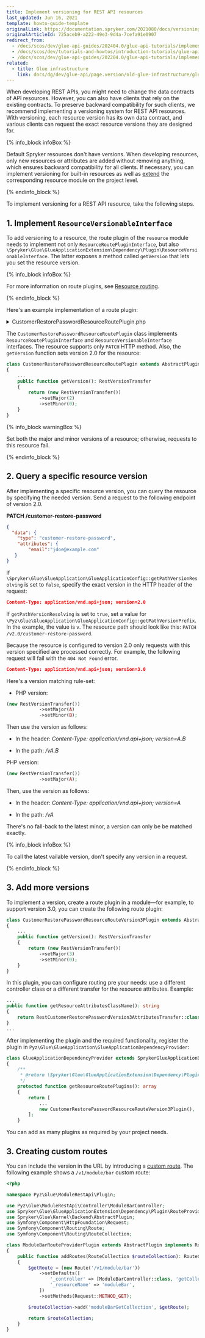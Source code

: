 ```yaml
---
title: Implement versioning for REST API resources
last_updated: Jun 16, 2021
template: howto-guide-template
originalLink: https://documentation.spryker.com/2021080/docs/versioning-rest-api-resources
originalArticleId: 725aceb9-a222-49e3-9d4a-7cefa91e0907
redirect_from:
  - /docs/scos/dev/glue-api-guides/202404.0/glue-api-tutorials/implement-versioning-for-rest-api-resources.html
  - /docs/scos/dev/tutorials-and-howtos/introduction-tutorials/glue-api/versioning-rest-api-resources.html
  - /docs/scos/dev/glue-api-guides/202204.0/glue-api-tutorials/implement-versioning-for-rest-api-resources.html
related:
  - title: Glue infrastructure
    link: docs/dg/dev/glue-api/page.version/old-glue-infrastructure/glue-infrastructure.html
---
```


When developing REST APIs, you might need to change the data contracts of API resources. However, you can also have clients that rely on the existing contracts. To preserve backward compatibility for such clients, we recommend implementing a versioning system for REST API resources. With versioning, each resource version has its own data contract, and various clients can request the exact resource versions they are designed for.

{% info_block infoBox %}

Default Spryker resources don't have versions. When developing resources, only new resources or attributes are added without removing anything, which ensures backward compatibility for all clients.
If necessary, you can implement versioning for built-in resources as well as [extend](/docs/dg/dev/glue-api/{{page.version}}/glue-api-tutorials/extend-a-rest-api-resource.html) the corresponding resource module on the project level.

{% endinfo_block %}

To implement versioning for a REST API resource, take the following steps.

## 1. Implement `ResourceVersionableInterface`

To add versioning to a resource, the route plugin of the `resource` module needs to implement not only `ResourceRoutePluginInterface`, but also `\Spryker\Glue\GlueApplicationExtension\Dependency\Plugin\ResourceVersionableInterface`. The latter exposes a method called `getVersion` that lets you set the resource version.

{% info_block infoBox %}

For more information on route plugins, see [Resource routing](/docs/dg/dev/glue-api/{{page.version}}/old-glue-infrastructure/glue-infrastructure.html#resource-routing).

{% endinfo_block %}

Here's an example implementation of a route plugin:

<details><summary>CustomerRestorePasswordResourceRoutePlugin.php</summary>

```php
<?php

namespace Spryker\Glue\CustomersRestApi\Plugin;

use Generated\Shared\Transfer\RestCustomerRestorePasswordAttributesTransfer;
use Generated\Shared\Transfer\RestVersionTransfer;
use Spryker\Glue\CustomersRestApi\CustomersRestApiConfig;
use Spryker\Glue\GlueApplicationExtension\Dependency\Plugin\ResourceRouteCollectionInterface;
use Spryker\Glue\GlueApplicationExtension\Dependency\Plugin\ResourceRoutePluginInterface;
use Spryker\Glue\GlueApplicationExtension\Dependency\Plugin\ResourceVersionableInterface;
use Spryker\Glue\Kernel\AbstractPlugin;

/**
 * @method \Spryker\Glue\CustomersRestApi\CustomersRestApiFactory getFactory()
 */
class CustomerRestorePasswordResourceRoutePlugin extends AbstractPlugin implements ResourceRoutePluginInterface, ResourceVersionableInterface
{
    public function configure(ResourceRouteCollectionInterface $resourceRouteCollection): ResourceRouteCollectionInterface
    {
        $resourceRouteCollection
            ->addPatch('patch', false);

        return $resourceRouteCollection;
    }

    public function getResourceType(): string
    {
        return CustomersRestApiConfig::RESOURCE_CUSTOMER_RESTORE_PASSWORD;
    }

    public function getController(): string
    {
        return CustomersRestApiConfig::CONTROLLER_CUSTOMER_RESTORE_PASSWORD;
    }

    public function getResourceAttributesClassName(): string
    {
        return RestCustomerRestorePasswordAttributesTransfer::class;
    }

    public function getVersion(): RestVersionTransfer
    {
        return (new RestVersionTransfer())
            ->setMajor(2)
            ->setMinor(0);
    }
}
```

</details>

The `CustomerRestorePasswordResourceRoutePlugin` class implements `ResourceRoutePluginInterface` and `ResourceVersionableInterface` interfaces. The resource supports only `PATCH` HTTP method. Also, the `getVersion` function sets version 2.0 for the resource:

```php
class CustomerRestorePasswordResourceRoutePlugin extends AbstractPlugin implements ResourceRoutePluginInterface, ResourceVersionableInterface
{
    ...
    public function getVersion(): RestVersionTransfer
    {
        return (new RestVersionTransfer())
            ->setMajor(2)
            ->setMinor(0);
    }
}
```

{% info_block warningBox %}

Set both the major and minor versions of a resource; otherwise, requests to this resource fail.

{% endinfo_block %}

## 2. Query a specific resource version

After implementing a specific resource version, you can query the resource by specifying the needed version. Send a request to the following endpoint of version 2.0.

**PATCH /customer-restore-password**

```json
{
  "data": {
    "type": "customer-restore-password",
    "attributes": {
        "email":"jdoe@example.com"
   }
}
```

If `\Spryker\Glue\GlueApplication\GlueApplicationConfig::getPathVersionResolving` is set to `false`, specify the exact version in the HTTP header of the request:

```json
Content-Type: application/vnd.api+json; version=2.0
```

If `getPathVersionResolving` is set to `true`, set a value for `\Pyz\Glue\GlueApplication\GlueApplicationConfig::getPathVersionPrefix`. In the example, the value is `v`. The resource path should look like this: `PATCH /v2.0/customer-restore-password`.

Because the resource is configured to version 2.0 only requests with this version specified are processed correctly. For example, the following request will fail with the `404 Not Found` error.

```json
Content-Type: application/vnd.api+json; version=3.0
```

Here's a version matching rule-set:

* PHP version:

```php
(new RestVersionTransfer())
            ->setMajor(A)
            ->setMinor(B);
```

Then use the version as follows:

* In the header: *Content-Type: application/vnd.api+json; version=A.B*

* In the path: */vA.B*



PHP version:

```php
(new RestVersionTransfer())
            ->setMajor(A);
```

Then, use the version as follows:

* In the header: *Content-Type: application/vnd.api+json; version=A*

* In the path: */vA*

There's no fall-back to the latest minor, a version can only be be matched exactly.

{% info_block infoBox %}

To call the latest vailable version, don't specify any version in a request.

{% endinfo_block %}

## 3. Add more versions

To implement a version, create a route plugin in a module—for example, to support version 3.0, you can create the following route plugin:

```php
class CustomerRestorePasswordResourceRouteVersion3Plugin extends AbstractPlugin implements ResourceRoutePluginInterface, ResourceVersionableInterface
{
    ...
    public function getVersion(): RestVersionTransfer
    {
        return (new RestVersionTransfer())
            ->setMajor(3)
            ->setMinor(0);
    }
}
```

In this plugin, you can configure routing pre your needs: use a different controller class or a different transfer for the resource attributes. Example:

```php
...
public function getResourceAttributesClassName(): string
{
    return RestCustomerRestorePasswordVersion3AttributesTransfer::class;
}
...
```

After implementing the plugin and the required functionality, register the plugin in `Pyz\Glue\GlueApplication\GlueApplicationDependencyProvider`:

```php
class GlueApplicationDependencyProvider extends SprykerGlueApplicationDependencyProvider
{
    /**
     * @return \Spryker\Glue\GlueApplicationExtension\Dependency\Plugin\ResourceRoutePluginInterface[]
     */
    protected function getResourceRoutePlugins(): array
    {
        return [
            ...
            new CustomerRestorePasswordResourceRouteVersion3Plugin(),
        ];
    }
```

You can add as many plugins as required by your project needs.

## 3. Creating custom routes

You can include the version in the URL by introducing a [custom route](/docs/dg/dev/glue-api/{{site.version}}/routing/create-routes.html). The following example shows a `/v1/module/bar` custom route:

```php
<?php

namespace Pyz\Glue\ModuleRestApi\Plugin;

use Pyz\Glue\ModuleRestApi\Controller\ModuleBarController;
use Spryker\Glue\GlueApplicationExtension\Dependency\Plugin\RouteProviderPluginInterface;
use Spryker\Glue\Kernel\Backend\AbstractPlugin;
use Symfony\Component\HttpFoundation\Request;
use Symfony\Component\Routing\Route;
use Symfony\Component\Routing\RouteCollection;

class ModuleBarRouteProviderPlugin extends AbstractPlugin implements RouteProviderPluginInterface
{
    public function addRoutes(RouteCollection $routeCollection): RouteCollection
    {
        $getRoute = (new Route('/v1/module/bar'))
            ->setDefaults([
                '_controller' => [ModuleBarController::class, 'getCollectionAction'],
                '_resourceName' => 'moduleBar',
            ])
            ->setMethods(Request::METHOD_GET);

        $routeCollection->add('moduleBarGetCollection', $getRoute);

        return $routeCollection;
    }
}
```
